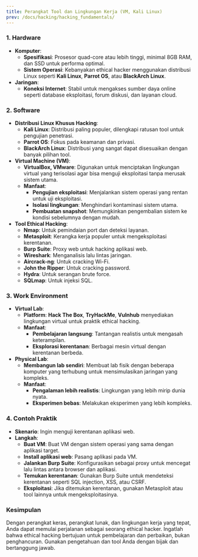 ```yaml
---
title: Perangkat Tool dan Lingkungan Kerja (VM, Kali Linux)
prev: /docs/hacking/hacking_fundamentals/
---
```


### **1. Hardware**

- **Komputer**:
  - **Spesifikasi**: Prosesor quad-core atau lebih tinggi, minimal 8GB RAM, dan SSD untuk performa optimal.
  - **Sistem Operasi**: Kebanyakan ethical hacker menggunakan distribusi Linux seperti **Kali Linux**, **Parrot OS**, atau **BlackArch Linux**.
- **Jaringan**:
  - **Koneksi Internet**: Stabil untuk mengakses sumber daya online seperti database eksploitasi, forum diskusi, dan layanan cloud.

### **2. Software**

- **Distribusi Linux Khusus Hacking**:
  - **Kali Linux**: Distribusi paling populer, dilengkapi ratusan tool untuk pengujian penetrasi.
  - **Parrot OS**: Fokus pada keamanan dan privasi.
  - **BlackArch Linux**: Distribusi yang sangat dapat disesuaikan dengan banyak pilihan tool.
- **Virtual Machine (VM)**:
  - **VirtualBox, VMware**: Digunakan untuk menciptakan lingkungan virtual yang terisolasi agar bisa menguji eksploitasi tanpa merusak sistem utama.
  - **Manfaat**:
    - **Pengujian eksploitasi**: Menjalankan sistem operasi yang rentan untuk uji eksploitasi.
    - **Isolasi lingkungan**: Menghindari kontaminasi sistem utama.
    - **Pembuatan snapshot**: Memungkinkan pengembalian sistem ke kondisi sebelumnya dengan mudah.
- **Tool Ethical Hacking**:
  - **Nmap**: Untuk pemindaian port dan deteksi layanan.
  - **Metasploit**: Kerangka kerja populer untuk mengeksploitasi kerentanan.
  - **Burp Suite**: Proxy web untuk hacking aplikasi web.
  - **Wireshark**: Menganalisis lalu lintas jaringan.
  - **Aircrack-ng**: Untuk cracking Wi-Fi.
  - **John the Ripper**: Untuk cracking password.
  - **Hydra**: Untuk serangan brute force.
  - **SQLmap**: Untuk injeksi SQL.

### **3. Work Environment**

- **Virtual Lab**:
  - **Platform**: **Hack The Box**, **TryHackMe**, **Vulnhub** menyediakan lingkungan virtual untuk praktik ethical hacking.
  - **Manfaat**:
    - **Pembelajaran langsung**: Tantangan realistis untuk mengasah keterampilan.
    - **Eksplorasi kerentanan**: Berbagai mesin virtual dengan kerentanan berbeda.
- **Physical Lab**:
  - **Membangun lab sendiri**: Membuat lab fisik dengan beberapa komputer yang terhubung untuk mensimulasikan jaringan yang kompleks.
  - **Manfaat**:
    - **Pengalaman lebih realistis**: Lingkungan yang lebih mirip dunia nyata.
    - **Eksperimen bebas**: Melakukan eksperimen yang lebih kompleks.

### **4. Contoh Praktik**

- **Skenario**: Ingin menguji kerentanan aplikasi web.
- **Langkah**:
  - **Buat VM**: Buat VM dengan sistem operasi yang sama dengan aplikasi target.
  - **Install aplikasi web**: Pasang aplikasi pada VM.
  - **Jalankan Burp Suite**: Konfigurasikan sebagai proxy untuk mencegat lalu lintas antara browser dan aplikasi.
  - **Temukan kerentanan**: Gunakan Burp Suite untuk mendeteksi kerentanan seperti SQL injection, XSS, atau CSRF.
  - **Eksploitasi**: Jika ditemukan kerentanan, gunakan Metasploit atau tool lainnya untuk mengeksploitasinya.

### **Kesimpulan**

Dengan perangkat keras, perangkat lunak, dan lingkungan kerja yang tepat, Anda dapat memulai perjalanan sebagai seorang ethical hacker. Ingatlah bahwa ethical hacking bertujuan untuk pembelajaran dan perbaikan, bukan penghancuran. Gunakan pengetahuan dan tool Anda dengan bijak dan bertanggung jawab.
